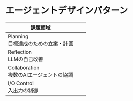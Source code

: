 # エージェントデザインパターン

|課題領域|||
| ----------------------------------------------------------------------- | --- | --- | 
|Planning<br>目標達成のための立案・計画||     |
|Reflection<br>LLMの自己改善||     |
|Collaboration<br>複数のAIエージェントの協調|     |     |
|I/O Control<br>入出力の制御||     |

